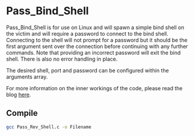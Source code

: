 # Pass_Bind_Shell

Pass_Bind_Shell is for use on Linux and will spawn a simple bind shell on the victim and will require a password to connect to the bind shell. Connecting to the shell will not prompt for a password but it should be the first argument sent over the connection before continuing with any further commands. Note that providing an incorrect password will exit the bind shell. There is also no error handling in place.

The desired shell, port and password can be configured within the arguments array.

For more information on the inner workings of the code, please read the blog [here](https://j33r4ff3.github.io/blog/Creating-TCP-Bind-Shell-with-C_2/).

## Compile

```bash
gcc Pass_Rev_Shell.c -o Filename
```
